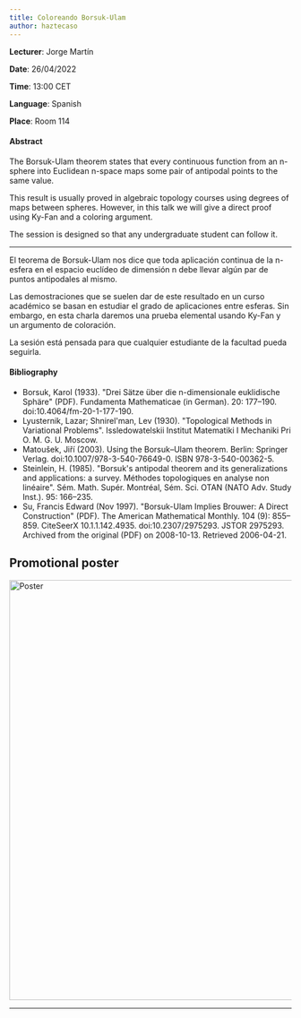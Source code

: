```yaml
---
title: Coloreando Borsuk-Ulam
author: haztecaso
---
```


**Lecturer**: Jorge Martín

**Date**: 26/04/2022

**Time**: 13:00 CET

**Language**: Spanish

**Place**: Room 114

#### Abstract

The Borsuk-Ulam theorem states that every continuous function from an n-sphere into Euclidean n-space maps some pair of antipodal points to the same value.

This result is usually proved in algebraic topology courses using degrees of maps between spheres. However, in this talk we will give a direct proof using Ky-Fan and a coloring argument.

The session is designed so that any undergraduate student can follow it.

<hr />

El teorema de Borsuk-Ulam nos dice que toda aplicación continua de la n-esfera en el espacio euclídeo de dimensión n debe llevar algún par de puntos antipodales al mismo.

Las demostraciones que se suelen dar de este resultado en un curso académico se basan en estudiar el grado de aplicaciones entre esferas. Sin embargo, en esta charla daremos una prueba elemental usando Ky-Fan y un argumento de coloración. 

La sesión está pensada para que cualquier estudiante de la facultad pueda seguirla.


#### Bibliography

- Borsuk, Karol (1933). "Drei Sätze über die n-dimensionale euklidische Sphäre" (PDF). Fundamenta Mathematicae (in German). 20: 177–190. doi:10.4064/fm-20-1-177-190.
- Lyusternik, Lazar; Shnirel'man, Lev (1930). "Topological Methods in Variational Problems". Issledowatelskii Institut Matematiki I Mechaniki Pri O. M. G. U. Moscow.
- Matoušek, Jiří (2003). Using the Borsuk–Ulam theorem. Berlin: Springer Verlag. doi:10.1007/978-3-540-76649-0. ISBN 978-3-540-00362-5.
- Steinlein, H. (1985). "Borsuk's antipodal theorem and its generalizations and applications: a survey. Méthodes topologiques en analyse non linéaire". Sém. Math. Supér. Montréal, Sém. Sci. OTAN (NATO Adv. Study Inst.). 95: 166–235.
- Su, Francis Edward (Nov 1997). "Borsuk-Ulam Implies Brouwer: A Direct Construction" (PDF). The American Mathematical Monthly. 104 (9): 855–859. CiteSeerX 10.1.1.142.4935. doi:10.2307/2975293. JSTOR 2975293. Archived from the original (PDF) on 2008-10-13. Retrieved 2006-04-21.


## Promotional poster
<img src="/images/posters/borsuk-ulam.jpeg" alt="Poster" style="width: 750px;"/>

<hr>

